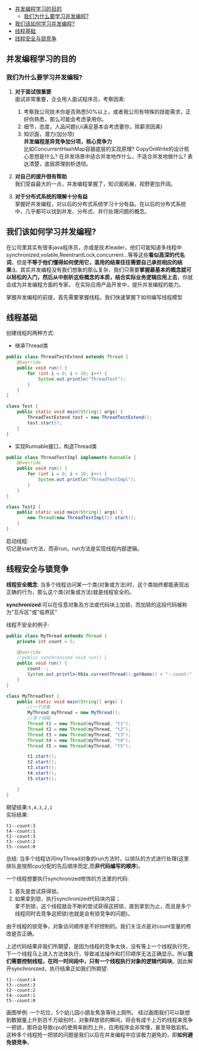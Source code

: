 
<!-- TOC -->

- [并发编程学习的目的](#并发编程学习的目的)
    - [我们为什么要学习并发编程?](#我们为什么要学习并发编程)
- [我们该如何学习并发编程?](#我们该如何学习并发编程)
- [线程基础](#线程基础)
- [线程安全与锁竞争](#线程安全与锁竞争)

<!-- /TOC -->

## 并发编程学习的目的
### 我们为什么要学习并发编程?
1. **对于面试很重要**  
面试非常重要，企业用人面试程序员，考察因素:
    1. 考察我公司技术你是否熟悉50%以上，或者我公司有特殊的技能需求，正好你熟悉，那么可能会考虑录用你。
    2. 细节，态度，人品问题(i,ii满足基本会考虑要你，除薪资因素)
    3. 知识面，潜力(加分项)   
    **并发编程差异竞争加分项，核心竞争力**   
    比如ConcurrentHashMap容器底层的实现原理? CopyOnWrite的设计核心思想是什么? 在并发场景中适合并发地作什么，不适合并发地做什么? 表达清楚，底层原理剖析透彻。  

2. **对自己的提升很有帮助**  
我们受益最大的一点，并发编程掌握了，知识面拓展，视野更加开阔。  

3. **对于分布式系统的理解十分有益**  
掌握好并发编程，对以后的分布式系统学习十分有益。在以后的分布式系统中，几乎都可以找到并发、分布式、并行处理问题的概念。  

## 我们该如何学习并发编程? 
在公司里其实有很多java程序员，亦或是技术leader，他们可能知道多线程中synchronized,volatile,ReentrantLock,concurrent...等等这些**看似高深的代名词**，但是**不等于他们懂得如何使用它，滥用的结果往往需要自己承担相应的结果:)**。其实并发编程没有我们想象的那么复杂，我们只需要**掌握最基本的概念就可以轻松的入门，然后从中剖析这些概念的本质，结合实际业务逻辑应用上去**，你就会成为并发编程方面的专家。
在实际应用产品开发中，提升并发编程的能力。  

掌握并发编程的前提，首先需要掌握线程。我们快速掌握下如何编写线程模型  

## 线程基础

创建线程的两种方式:
* 继承Thread类  

```java
public class ThreadTestExtend extends Thread {
    @Override
    public void run() {
        for (int i = 0; i < 10; i++) {
            System.out.println("ThreadTest");
        }
    }
}

class Test {
    public static void main(String[] args) {
        ThreadTestExtend test = new ThreadTestExtend();
        test.start();
    }
}
```  

* 实现Runnable接口，构造Thread类   
   
```java
public class ThreadTestImpl implements Runnable {
    @Override
    public void run() {
        for (int i = 0; i < 10; i++) {
            System.out.println("ThreadTestImpl");
        }
    }
}

class Test2 {
    public static void main(String[] args) {
        new Thread(new ThreadTestImpl()).start();
    }
}
```  
启动线程:  
切记是start方法，而非run。run方法是实现线程内部逻辑。  


## 线程安全与锁竞争
**线程安全概念**: 当多个线程访问某一个类(对象或方法)时，这个类始终都能表现出正确的行为，那么这个类(对象或方法)就是线程安全的。  

**synchronized**:可以在任意对象及方法或代码块上加锁，而加锁的这段代码被称为"互斥区"或"临界区"

线程不安全的例子:
```java
public class MyThread extends Thread {
    private int count = 5;

    @Override
    //public synchronized void run() {
    public void run() {
        count--;
        System.out.println(this.currentThread().getName() + "--count:" + count);
    }
}

class MyThreadTest {
    public static void main(String[] args) {
        //一个对象
        MyThread myThread = new MyThread();
        //多个线程
        Thread t1 = new Thread(myThread, "t1");
        Thread t2 = new Thread(myThread, "t2");
        Thread t3 = new Thread(myThread, "t3");
        Thread t4 = new Thread(myThread, "t4");
        Thread t5 = new Thread(myThread, "t5");

        t1.start();
        t2.start();
        t3.start();
        t4.start();
        t5.start();

    }
}
```

期望结果:`5,4,3,2,1`  
实际结果:
```
t1--count:3  
t4--count:1  
t2--count:3  
t3--count:2  
t5--count:0
``` 

总结: 当多个线程访问myThread对象的run方法时，以排队的方式进行处理(这里排队是按照cpu分配的先后顺序而定,而**非代码编写的顺序**)。 


一个线程想要执行synchronized修饰的方法里的代码:
1. 首先是尝试获得锁。
2. 如果拿到锁，执行synchronized代码块内容；  
   拿不到锁，这个线程就会不断的尝试获得这把锁，直到拿到为止，而且是多个线程同时去竞争这把锁(也就是会有锁竞争的问题)。  

由于线程的锁竞争，对象访问顺序是不好控制的。我们关注点是对count变量的修改是否正确。

上述代码结果非我们所期望，是因为线程的竞争太快，没有等上一个线程执行完，下一个线程马上进入方法体执行，导致减法操作和打印顺序无法正确显示。所以**我们需要控制线程，在同一时间段中，只有一个线程执行对象的逻辑代码块**。因此解开synchronized，执行结果正如我们所期望:  
```
t1--count:4
t3--count:3
t2--count:2
t4--count:1
t5--count:0
```
画图举例:
一个坑位，5个幼儿园小朋友焦急等待上厕所。
经过画图我们可以联想到数据量上升到百千万级别时，对象释放锁的瞬间，将会有成千上万的线程来竞争一把锁，那将会导致cpu的使用率剧烈上升，应用程序会非常慢，甚至导致宕机。这种多个线程抢一把锁的问题是我们以后在并发编程中应该极力避免的，即**如何避免锁竞争**。


